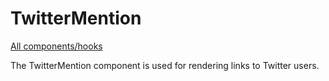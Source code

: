 # TwitterMention

[All components/hooks](../index.md)

The TwitterMention component is used for rendering links to Twitter users.
